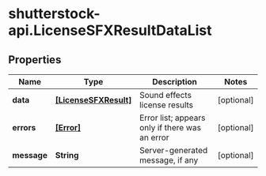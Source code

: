 # shutterstock-api.LicenseSFXResultDataList

## Properties
Name | Type | Description | Notes
------------ | ------------- | ------------- | -------------
**data** | [**[LicenseSFXResult]**](LicenseSFXResult.md) | Sound effects license results | [optional] 
**errors** | [**[Error]**](Error.md) | Error list; appears only if there was an error | [optional] 
**message** | **String** | Server-generated message, if any | [optional] 


